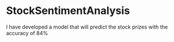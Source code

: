 # StockSentimentAnalysis
I have developed a model that will predict the stock prizes with the accuracy of 84%
